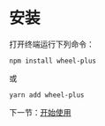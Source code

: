 # 安装

打开终端运行下列命令：

```
npm install wheel-plus
```

或

```
yarn add wheel-plus
```

下一节：[开始使用](#/doc/get-started)
